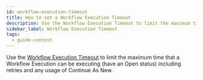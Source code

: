 ```yaml
---
id: workflow-execution-timeout
title: How to set a Workflow Execution Timeout
description: Use the Workflow Execution Timeout to limit the maximum time that a Workflow Execution can be executing (have an Open status) including retries and any usage of Continue As New.
sidebar_label: Workflow Execution Timeout
tags:
  - guide-context
---
```


Use the [Workflow Execution Timeout](/concepts/what-is-a-workflow-execution-timeout) to limit the maximum time that a Workflow Execution can be executing (have an Open status) including retries and any usage of Continue As New.
